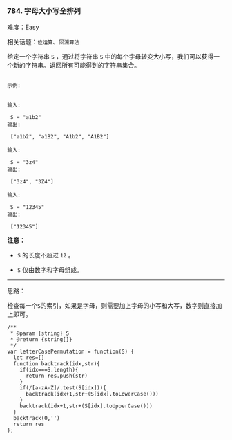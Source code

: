### 784. 字母大小写全排列

难度：Easy

相关话题：`位运算`、`回溯算法`

给定一个字符串 `S` ，通过将字符串 `S` 中的每个字母转变大小写，我们可以获得一个新的字符串。返回所有可能得到的字符串集合。



```

示例:


输入:

 S = "a1b2"
输出:

 ["a1b2", "a1B2", "A1b2", "A1B2"]

输入:

 S = "3z4"
输出:

 ["3z4", "3Z4"]

输入:

 S = "12345"
输出:

 ["12345"]
```


**注意：** 




* `S` 的长度不超过 `12` 。

* `S` 仅由数字和字母组成。






-----

思路：

检查每一个`S`的索引，如果是字母，则需要加上字母的小写和大写，数字则直接加上即可。
```
/**
 * @param {string} S
 * @return {string[]}
 */
var letterCasePermutation = function(S) {
  let res=[]
  function backtrack(idx,str){
    if(idx===S.length){
      return res.push(str)
    }
    if(/[a-zA-Z]/.test(S[idx])){
      backtrack(idx+1,str+(S[idx].toLowerCase()))
    }
    backtrack(idx+1,str+(S[idx].toUpperCase()))
  }
  backtrack(0,'')
  return res
};
```

